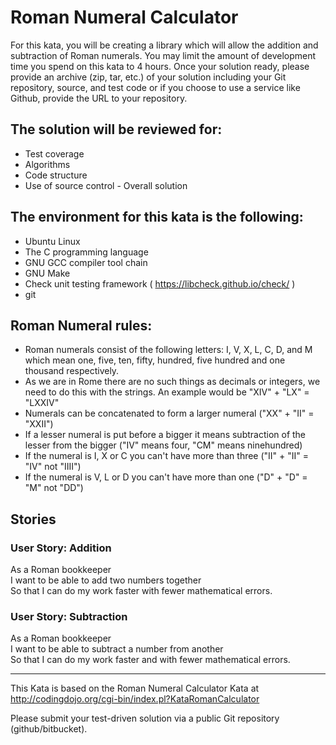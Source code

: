 # Roman Numeral Calculator

For this kata, you will be creating a library which will allow the
addition and subtraction of Roman numerals. You may limit the amount of
development time you spend on this kata to 4 hours. Once your solution
ready, please provide an archive (zip, tar, etc.) of your solution
including your Git repository, source, and test code or if you choose to
use a service like Github, provide the URL to your repository.

## The solution will be reviewed for:

- Test coverage
- Algorithms
- Code structure
- Use of source control - Overall solution

## The environment for this kata is the following:

- Ubuntu Linux
- The C programming language
- GNU GCC compiler tool chain
- GNU Make
- Check unit testing framework ( https://libcheck.github.io/check/ )
- git

## Roman Numeral rules:

- Roman numerals consist of the following letters: I, V, X, L, C, D, and
  M which mean one, five, ten, fifty, hundred, five hundred and one
  thousand respectively.
- As we are in Rome there are no such things as decimals or integers, we
  need to do this with the strings. An example would be "XIV" + "LX" =
  "LXXIV"
- Numerals can be concatenated to form a larger numeral ("XX" +
  "II" = "XXII")
- If a lesser numeral is put before a bigger it means subtraction of the
  lesser from the bigger ("IV" means four, "CM" means ninehundred)
- If the numeral is I, X or C you can't have more than three ("II" +
  "II" = "IV" not "IIII")
- If the numeral is V, L or D you can't have more than one ("D" + "D" =
  "M" not "DD")
 
## Stories

### User Story: Addition

As a Roman bookkeeper  
I want to be able to add two numbers together  
So that I can do my work faster with fewer mathematical errors.

### User Story: Subtraction

As a Roman bookkeeper  
I want to be able to subtract a number from another  
So that I can do my work faster and with fewer mathematical errors.

-----

This Kata is based on the Roman Numeral Calculator Kata at
<http://codingdojo.org/cgi-bin/index.pl?KataRomanCalculator>

Please submit your test-driven solution via a public Git repository
(github/bitbucket).
